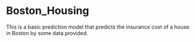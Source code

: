# Boston_Housing
This is a basic prediction model that predicts the insurance cost of a house in Boston by some data provided.
